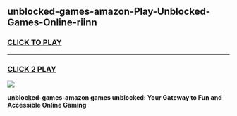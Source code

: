 
## unblocked-games-amazon-Play-Unblocked-Games-Online-riinn
<h3>
<a href="https://premium76.site?title=unblocked-games-amazon&ref=24A">CLICK TO PLAY</a></h3>
<hr>

<h3>
<a href="https://premium76.site?title=unblocked-games-amazon&ref=24A">CLICK 2 PLAY</a>
  
</h3>

<a href="https://premium76.site?title=unblocked-games-amazon&ref=24A"><img src="https://clearcache.store/games.png"></a>


**unblocked-games-amazon games unblocked: Your Gateway to Fun and Accessible Online Gaming**

